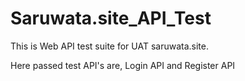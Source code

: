 # Saruwata.site_API_Test

This is Web API test suite for UAT saruwata.site.

Here passed test API's are,
  Login API and 
  Register API
